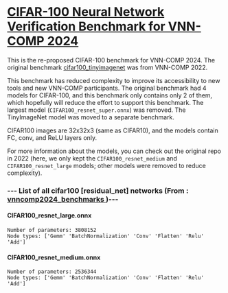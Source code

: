 # <a href="https://github.com/ChristopherBrix/vnncomp2024_cifar100_benchmark"> CIFAR-100 Neural Network Verification Benchmark for VNN-COMP 2024 <a>

This is the re-proposed CIFAR-100 benchmark for VNN-COMP 2024. The original benchmark [cifar100_tinyimagenet](https://github.com/Lucas110550/CIFAR100_TinyImageNet_ResNet) was from VNN-COMP 2022.

This benchmark has reduced complexity to improve its accessibility to new tools and new VNN-COMP participants.
The original benchmark had 4 models for CIFAR-100, and this benchmark only contains only 2 of them, which hopefully will reduce the effort to support this benchmark.
The largest model (`CIFAR100_resnet_super.onnx`) was removed. The TinyImageNet model was moved to a separate benchmark.

CIFAR100 images are 32x32x3 (same as CIFAR10), and the models contain FC, conv, and ReLU layers only.

For more information about the models, you can check out the original repo in 2022 (here, we only kept the `CIFAR100_resnet_medium` and `CIFAR100_resnet_large` models; other models were removed to reduce complexity).

### --- List of all cifar100 [residual_net] networks (From :<a href = 'https://github.com/ChristopherBrix/vnncomp2024_benchmarks'> vnncomp2024_benchmarks </a>)---

#### CIFAR100_resnet_large.onnx 
	Number of parameters: 3808152 
	Node types: ['Gemm' 'BatchNormalization' 'Conv' 'Flatten' 'Relu' 'Add']

#### CIFAR100_resnet_medium.onnx 
	Number of parameters: 2536344 
	Node types: ['Gemm' 'BatchNormalization' 'Conv' 'Flatten' 'Relu' 'Add']

